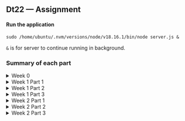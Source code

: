 ## Dt22 — Assignment 



#### Run the application
  ```
  sudo /home/ubuntu/.nvm/versions/node/v18.16.1/bin/node server.js &
  ```
  `&` is for server to continue running in background.

### Summary of each part
<details>
  <summary>Week 0</summary>
  
  

  #### **Updated 23/07/05** 
  Website: [http://13.54.210.189/](http://13.54.210.189/)



  ===========================================================
  
  ### **昨天卡關：ERR_CONNECTION_REFUSED**
  
  **已測試內容：**
  * Security Group 加上 HTTP 的 80 Port 以及 SSH 的 22 Port
  * Network ACL 的 Inbound rule 設定無誤
  * Subnet , Route tables 為正確的 VPC ID
  * 關閉iptables的原設定，並允許22 port通行
  * 重開新的 instances 

  上述內容已全數確認，然而並未解決問題
  
  #### **解法：網址要用HTTP而不是HTTPS...**
  
  **參考資源：**
  https://docs.aws.amazon.com/AWSEC2/latest/UserGuide/TroubleshootingInstancesConnecting.html#TroubleshootingInstancesConnectionTimeout
  https://medium.com/cs-note/setup-node-and-express-on-aws-ec2-windows-7-8cb499ab14eb
  
  ===========================================================
  
  ### **Start server:**
  #### 1. Create a new folder inside EC2
  ` mkdir server `
  #### 2. Initialize Express.js project
  ```
  cd server
  npm init
  npm install express
  ```
  #### 3. Setup configuration 
  ```
  const express = require('express')
  const app = express()
  const port = 80
  
  app.get('/', (req, res) => {
    res.send('Hello, My Server!')
  })
  
  app.listen(port, () => {
    console.log(`Example app listening on port ${port}`)
  })
  console.log('Listening on port',port) 
  ```
  #### 4. Run the application
  ` sudo /home/ubuntu/.nvm/versions/node/v18.16.1/bin/node server.js ` 
  
  #### 5. Run web server in the background
  I use nohup for solution.
  ```
  sudo nohup /home/ubuntu/.nvm/versions/node/v18.16.1/bin/node server.js
  ```
</details>

<details>
  <summary>Week 1 Part 1</summary>
  
  #### Create signup API 
  * Email Validaion：REGEX
  * Access Token：JWT

  #### Website
  http://13.54.210.189/api/1.0/users/signup

</details>

<details>
  <summary>Week 1 Part 2</summary>
  
  #### Create signin API 
  * Access Token：JWT
  * Password Salting：bcrypt

  #### Website
  http://13.54.210.189/api/1.0/users/signin

</details>

<details>
  <summary>Week 1 Part 3</summary>
  
  #### Create Profile API

  #### Website
  http://13.54.210.189/api/1.0/users/profile

</details>

<details>
  <summary>Week 2 Part 1</summary>
  
  #### Create Friends API

  #### Website
  http://13.54.210.189/api/1.0/friends/pending

</details>

<details>
  <summary>Week 2 Part 2</summary>

</details>

<details>
	<summary>
	Week 2 Part 3
	</summary>
</details>
